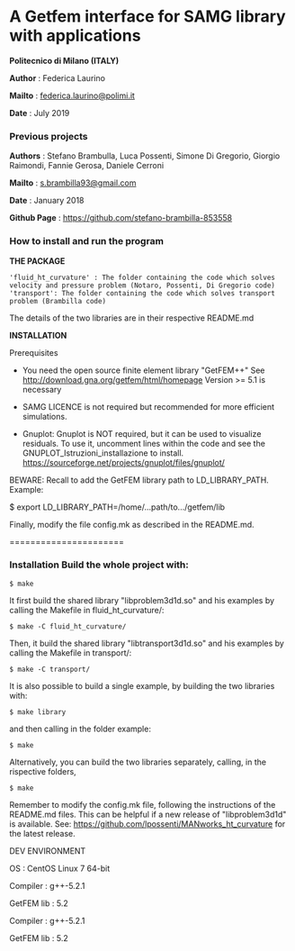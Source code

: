 # A Getfem interface for SAMG library with applications
**Politecnico di Milano (ITALY)**

**Author** : Federica Laurino

**Mailto** : federica.laurino@polimi.it

**Date** : July 2019

### Previous projects

**Authors** : Stefano Brambulla, Luca Possenti, Simone Di Gregorio, Giorgio Raimondi, Fannie Gerosa, Daniele Cerroni

**Mailto** : s.brambilla93@gmail.com

**Date** : January 2018

**Github Page** : https://github.com/stefano-brambilla-853558

### How to install and run the program
**THE PACKAGE**

    'fluid_ht_curvature' : The folder containing the code which solves velocity and pressure problem (Notaro, Possenti, Di Gregorio code)
    'transport': The folder containing the code which solves transport problem (Brambilla code)

The details of the two libraries are in their respective README.md

**INSTALLATION**

Prerequisites

* You need the open source finite element library "GetFEM++" See http://download.gna.org/getfem/html/homepage Version >= 5.1 is necessary

* SAMG LICENCE is not required but recommended for more efficient simulations.

* Gnuplot: Gnuplot is NOT required, but it can be used to visualize residuals. To use it, uncomment lines within the code and see the GNUPLOT_Istruzioni_installazione to install. https://sourceforge.net/projects/gnuplot/files/gnuplot/

BEWARE: Recall to add the GetFEM library path to LD_LIBRARY_PATH. Example:

$ export LD_LIBRARY_PATH=/home/...path/to.../getfem/lib

Finally, modify the file config.mk as described in the README.md.

======================

### Installation Build the whole project with:
```
$ make
``` 
It first build the shared library "libproblem3d1d.so" and his examples by calling the Makefile in fluid_ht_curvature/:
```
$ make -C fluid_ht_curvature/
```
Then, it build the shared library "libtransport3d1d.so" and his examples by calling the Makefile in transport/:
```
$ make -C transport/
```
It is also possible to build a single example, by building the two libraries with:
```
$ make library
```
and then calling in the folder example:
```
$ make
```
Alternatively, you can build the two libraries separately, calling, in the rispective folders,
```
$ make
```
Remember to modify the config.mk file, following the instructions of the README.md files.
This can be helpful if a new release of "libproblem3d1d" is available. See: https://github.com/lpossenti/MANworks_ht_curvature for the latest release.

DEV ENVIRONMENT

OS : CentOS Linux 7 64-bit

Compiler : g++-5.2.1

GetFEM lib : 5.2

Compiler : g++-5.2.1

GetFEM lib : 5.2
